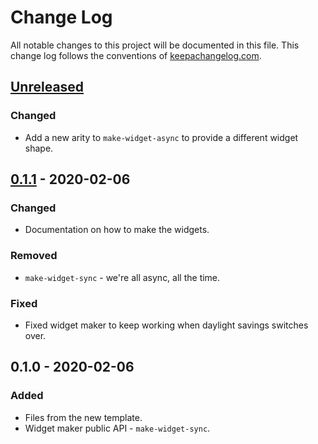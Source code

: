 # Change Log
All notable changes to this project will be documented in this file. This change log follows the conventions of [keepachangelog.com](http://keepachangelog.com/).

## [Unreleased]
### Changed
- Add a new arity to `make-widget-async` to provide a different widget shape.

## [0.1.1] - 2020-02-06
### Changed
- Documentation on how to make the widgets.

### Removed
- `make-widget-sync` - we're all async, all the time.

### Fixed
- Fixed widget maker to keep working when daylight savings switches over.

## 0.1.0 - 2020-02-06
### Added
- Files from the new template.
- Widget maker public API - `make-widget-sync`.

[Unreleased]: https://github.com/your-name/toggle-clone/compare/0.1.1...HEAD
[0.1.1]: https://github.com/your-name/toggle-clone/compare/0.1.0...0.1.1
